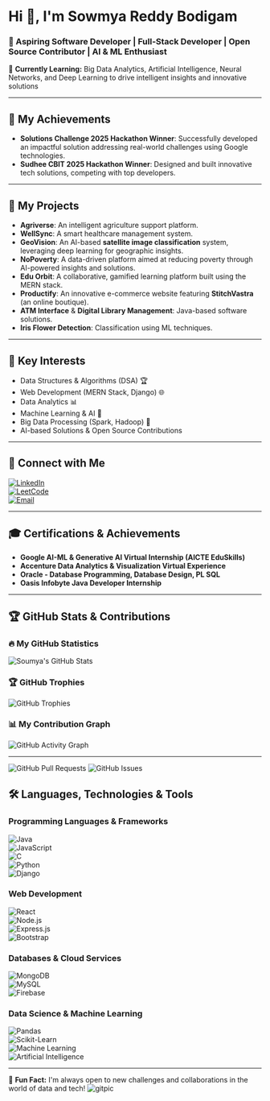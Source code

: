 # Hi 👋, I'm Sowmya Reddy Bodigam  

### 🚀 Aspiring Software Developer | Full-Stack Developer | Open Source Contributor | AI & ML Enthusiast  

🌱 **Currently Learning:** Big Data Analytics, Artificial Intelligence, Neural Networks, and Deep Learning to drive intelligent insights and innovative solutions  

---

## **🌟 My Achievements**  
- **Solutions Challenge 2025 Hackathon Winner**: Successfully developed an impactful solution addressing real-world challenges using Google technologies.  
- **Sudhee CBIT 2025 Hackathon Winner**: Designed and built innovative tech solutions, competing with top developers.  

---

## **🎡 My Projects**  
- **Agriverse**: An intelligent agriculture support platform.
- **WellSync**: A smart healthcare management system.
- **GeoVision**: An AI-based **satellite image classification** system, leveraging deep learning for geographic insights.  
- **NoPoverty**: A data-driven platform aimed at reducing poverty through AI-powered insights and solutions.  
- **Edu Orbit**: A collaborative, gamified learning platform built using the MERN stack.  
- **Productify**: An innovative e-commerce website featuring **StitchVastra** (an online boutique).  
- **ATM Interface** & **Digital Library Management**: Java-based software solutions.  
- **Iris Flower Detection**: Classification using ML techniques.  

---

## **🔬 Key Interests**  
- Data Structures & Algorithms (DSA) 🏆  
- Web Development (MERN Stack, Django) 🌐  
- Data Analytics 📊  
- Machine Learning & AI 🤖  
- Big Data Processing (Spark, Hadoop) 💾  
- AI-based Solutions & Open Source Contributions  

---

## **💌 Connect with Me**  
[![LinkedIn](https://img.shields.io/badge/LinkedIn-0077B5?style=flat-square&logo=linkedin&logoColor=white)](https://www.linkedin.com/in/soumya-reddy-bodigam-054094231/)  
[![LeetCode](https://img.shields.io/badge/LeetCode-FFA116?style=flat-square&logo=leetcode&logoColor=white)](https://leetcode.com/u/SoumyaReddy1911/)  
[![Email](https://img.shields.io/badge/Email-D14836?style=flat-square&logo=gmail&logoColor=white)](mailto:sowmyareddy1911@gmail.com)  

---

## **🎓 Certifications & Achievements**  
- **Google AI-ML & Generative AI Virtual Internship (AICTE EduSkills)**  
- **Accenture Data Analytics & Visualization Virtual Experience**  
- **Oracle - Database Programming, Database Design, PL SQL**  
- **Oasis Infobyte Java Developer Internship**  

---

## **🏆 GitHub Stats & Contributions**  

### **🔥 My GitHub Statistics**  
![Soumya's GitHub Stats](https://github-readme-stats.vercel.app/api?username=Soumyareddy2004&show_icons=true&theme=radical)

### **🏆 GitHub Trophies**  
![GitHub Trophies](https://github-profile-trophy.vercel.app/?username=Soumyareddy2004&theme=radical)


### **📊 My Contribution Graph**  
![GitHub Activity Graph](https://github-readme-activity-graph.vercel.app/graph?username=Soumyareddy2004&theme=dracula)

---

![GitHub Pull Requests](https://img.shields.io/github/issues-pr/Soumyareddy2004/Soumyareddy2004?style=flat-square)
![GitHub Issues](https://img.shields.io/github/issues/Soumyareddy2004/Soumyareddy2004?style=flat-square)

## **🛠️ Languages, Technologies & Tools**  

### **Programming Languages & Frameworks**  
![Java](https://img.shields.io/badge/Java-007396?style=flat&logo=java&logoColor=white)  
![JavaScript](https://img.shields.io/badge/JavaScript-F7DF1E?style=flat&logo=javascript&logoColor=black)  
![C](https://img.shields.io/badge/C-00599C?style=flat&logo=c&logoColor=white)  
![Python](https://img.shields.io/badge/Python-3776AB?style=flat&logo=python&logoColor=white)  
![Django](https://img.shields.io/badge/Django-092E20?style=flat&logo=django&logoColor=white)  

### **Web Development**  
![React](https://img.shields.io/badge/React-20232A?style=flat&logo=react&logoColor=61DAFB)  
![Node.js](https://img.shields.io/badge/Node.js-43853D?style=flat&logo=node.js&logoColor=white)  
![Express.js](https://img.shields.io/badge/Express.js-000000?style=flat&logo=express&logoColor=white)  
![Bootstrap](https://img.shields.io/badge/Bootstrap-7952B3?style=flat&logo=bootstrap&logoColor=white)  

### **Databases & Cloud Services**  
![MongoDB](https://img.shields.io/badge/MongoDB-47A248?style=flat&logo=mongodb&logoColor=white)  
![MySQL](https://img.shields.io/badge/MySQL-4479A1?style=flat&logo=mysql&logoColor=white)  
![Firebase](https://img.shields.io/badge/Firebase-FFCA28?style=flat&logo=firebase&logoColor=black)  

### **Data Science & Machine Learning**  
![Pandas](https://img.shields.io/badge/Pandas-150458?style=flat&logo=pandas&logoColor=white)  
![Scikit-Learn](https://img.shields.io/badge/Scikit%20Learn-F7931E?style=flat&logo=scikit-learn&logoColor=black)  
![Machine Learning](https://img.shields.io/badge/Machine%20Learning-007ACC?style=flat&logo=python&logoColor=white)  
![Artificial Intelligence](https://img.shields.io/badge/Artificial%20Intelligence-FF6F00?style=flat&logo=artificial-intelligence&logoColor=white)  

---

🌟 **Fun Fact:** I'm always open to new challenges and collaborations in the world of data and tech!
![gitpic](https://github.com/user-attachments/assets/0d398661-ce77-42b5-b686-663416b09655)
